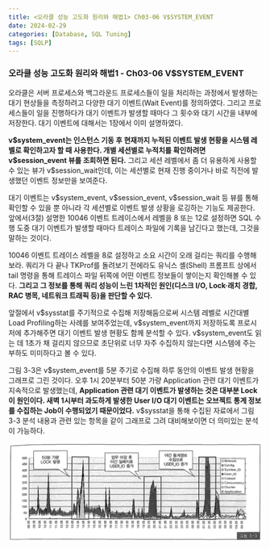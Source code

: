 ```yaml
---
title: <오라클 성능 고도화 원리와 해법1> Ch03-06 V$SYSTEM_EVENT
date: 2024-02-29
categories: [Database, SQL Tuning]
tags: [SQLP]
---
```


### 오라클 성능 고도화 원리와 해법1 - Ch03-06 V$SYSTEM_EVENT

오라클은 서버 프로세스와 백그라운드 프로세스들이 일을 처리하는 과정에서 발생하는 대기 현상들을 측정하려고 다양한 대기 이벤트(Wait Event)를 정의하였다. 그리고 프로세스들이 일을 진행하다가 대기 이벤트가 발생할 때마다 그 횟수와 대기 시간을 내부에 저장한다. 대기 이벤트에 대해서는 1장에서 이미 설명하였다.

**v\$system_event는 인스턴스 기동 후 현재까지 누적된 이벤트 발생 현황을 시스템 레벨로 확인하고자 할 때 사용한다. 개별 세션별로 누적치를 확인하려면 v\$session_event 뷰를 조회하면 된다.** 그리고 세션 레벨에서 좀 더 유용하게 사용할 수 있는 뷰가 v\$session_wait인데, 이는 세션별로 현재 진행 중이거나 바로 직전에 발생했던 이벤트 정보만을 보여준다.

대기 이벤트는 v\$system_event, v\$session_event, v\$session_wait 등 뷰를 통해 확인할 수 있을 뿐 아니라 각 세션별로 이벤트 발생 상황을 로깅하는 기능도 제공한다. 앞에서(3절) 설명한 10046 이벤트 트레이스에서 레벨을 8 또는 12로 설정하면 SQL 수행 도중 대기 이벤트가 발생할 때마다 트레이스 파일에 기록을 남긴다고 했는데, 그것을 말하는 것이다.

10046 이벤트 트레이스 레벨을 8로 설정하고 소요 시간이 오래 걸리는 쿼리를 수행해 보라. 쿼리가 다 끝나 TKProf를 돌려보기 전에라도 유닉스 셸(Shell) 프롬프트 상에서 tail 명령을 통해 트레이스 파일 뒤쪽에 어떤 이벤트 정보들이 쌓이는지 확인해볼 수 있다. **그리고 그 정보를 통해 쿼리 성능이 느린 1차적인 원인(디스크 I/O, Lock·래치 경합, RAC 병목, 네트워크 트래픽 등)을 판단할 수 있다.**

앞절에서 v\$sysstat를 주기적으로 수집해 저장해둠으로써 시스템 레벨로 시간대별 Load Profiling하는 사례를 보여주었는데, v\$system_event까지 저장하도록 프로시저에 추가해주면 대기 이벤트 발생 현황도 함께 분석할 수 있다. v\$system_event도 읽는 데 1초가 채 걸리지 않으므로 초단위로 너무 자주 수집하지 않는다면 시스템에 주는 부하도 미미하다고 볼 수 있다.

그림 3-3은 v\$system_event를 5분 주기로 수집해 하루 동안의 이벤트 발생 현황을 그래프로 그린 것이다. 오후 1시 20분부터 50분 가량 Application 관련 대기 이벤트가 지속적으로 발생했는데, **Application 관련 대기 이벤트가 발생하는 것은 대부분 Lock이 원인이다. 새벽 1시부터 과도하게 발생한 User I/O 대기 이벤트는 오브젝트 통계 정보를 수집하는 Job이 수행되었기 때문이었다.** v\$sysstat을 통해 수집된 자료에서 그림 3-3 분석 내용과 관련 있는 항목을 같이 그래프로 그려 대비해보이면 더 의미있는 분석이 가능하다.

![](/assets/images/sqlp/sqlp1-03-06-img3-3.png)
